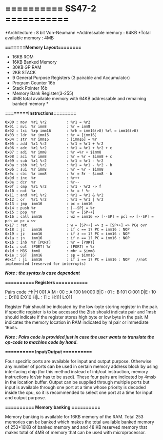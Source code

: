 # ========== SS47-2 ===========

*Architecture : 8 bit Von-Neumann
*Addressable memory : 64KB
*Total available memory : 4MB

**=======Memory Layout========**
  * 16KB ROM
  * 16KB Banked Memory
  * 30KB GP RAM
  * 2KB STACK
  * 9 General Purpose Registers (3 pairable and Accumulator)
  * Program Counter 16b
  * Stack Pointer 16b
  * Memory Bank Register(3-255)
  * 4MB total available memory with 64KB addressable and remaining banked memory *

**========Instructions========**

    0x00 : mov  %r1 %r2         : %r1 = %r2
    0x01 : mvi  %r imm8         : %r = imm8
    0x02 : lxi  %rp imm16       : %rh = imm16(>8) %rl = imm16(>0)
    0x03 : ldr  %r imm16        : %r = [imm16]
    0x04 : str  %r imm16        : [imm16] = %r
    0x05 : add  %r1 %r2         : %r1 = %r1 + %r2
    0x06 : adc  %r1 %r2         : %r1 = %r1 + %r2 + c
    0x07 : adi  %r imm8         : %r =%r + $imm8
    0x08 : aci  %r imm8         : %r = %r + $imm8 + c
    0x09 : sub  %r1 %r2         : %r1 = %r1 - %r2
    0x0a : sbb  %r1 %r2         : %r1 = %r1 - %r2 - b
    0x0b : sui  %r imm8         : %r = %r - $imm8
    0x0c : sbi  %r imm8         : %r = 5r - $imm8 - b
    0x0d : inc  %r              : %r++
    0x0e : dcr  %r              : %r--
    0x0f : cmp  %r1 %r2         : %r1 - %r2 -> f
    0x10 : not  %r              : %r = ! %r
    0x11 : and  %r1 %r2         : %r1 = %r1 & %r2
    0x12 : or   %r1 %r2         : %r1 = %r1 | %r2
    0x13 : jmp  imm16           : pc = imm16
    0x14 : push %r              : [--SP] = %r
    0x15 : pop  %r              : %r = [SP++]
    0x16 : call imm16           : wz = imm16 => [--SP] = pcl => [--SP] = pch => pc = wz
    0x17 : ret                  : w = [SP++] => z = [SP++] => PCe ovr
    0x18 : jc   imm16           : if c == 1? PC = imm16 : NOP
    0x19 : jz   imm16           : if z == 1? PC = imm16 : NOP
    0x1a : jn   imm16           : if n == 1? PC = imm16 : NOP
    0x1b : inb  %r [PORT]       : %r = [PORT]
    0x1c : out  [PORT] %r       : [PORT] = %r
    0x1d : MBS  imm8            : mbr = $imm8
    0x1e : SST  imm16           : sp = $imm16
    #0x1f : ji  imm16           : if i == 1? PC = imm16 : NOP   //not implemented (reserved for interrupts)

  ***Note : the syntax is case dependent***

**========== Registers ===========**

Pairs code :^h|^l  001
             A|M : 00   :: A:100  M:000
             B|C : 01   :: B:101  C:001
             D|E : 10   :: D:110  E:010
             H|L : 11   :: H:111  L:011
  
Register Pair should be indicated by the low-byte storing register in the pair. if specific register is to be accessed the 2lsb should indicate pair and 1msb should indicate if the register stores high byte or low byte in the pair. M indicates the memory location in RAM indicated by hl pair or immediate 16bits.

  ***Note : Pairs code is provided just in case the user wants to translate the op-code to machine code by hand.***

**========== Input/Output ==========**

Four specific ports are available for input and output purpose. Otherwise any number of ports can be used in certain memory address block by using interfacing chip (for this method instead of inb/out instruction, memory instructions ldr/str has to be used). These four pairs are indicated by 4msb in the location buffer. Output can be supplied through multiple ports but input is available through one port at a time whose priority is decoded inside the cpu, so it is recommended to select one port at a time for input and output purpose.
  
**========== Memory banking ==========**

Memory banking is available for 16KB memory of the RAM. Total 253 memories can be banked which makes the total available banked memory of 253*16KB of banked memory and and 48 KB reserved memory that makes total of 4MB of memory that can be used with microprocessor. 
